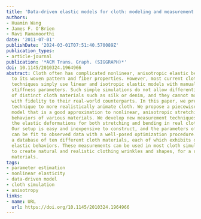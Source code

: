 ```yaml
---
title: 'Data-driven elastic models for cloth: modeling and measurement'
authors:
- Huamin Wang
- James F. O'Brien
- Ravi Ramamoorthi
date: '2011-07-01'
publishDate: '2024-03-01T07:51:40.570089Z'
publication_types:
- article-journal
publication: '*ACM Trans. Graph. (SIGGRAPH)*'
doi: 10.1145/2010324.1964966
abstract: Cloth often has complicated nonlinear, anisotropic elastic behavior due
  to its woven pattern and fiber properties. However, most current cloth simulation
  techniques simply use linear and isotropic elastic models with manually selected
  stiffness parameters. Such simple simulations do not allow differentiating the behavior
  of distinct cloth materials such as silk or denim, and they cannot model most materials
  with fidelity to their real-world counterparts. In this paper, we present a data-driven
  technique to more realistically animate cloth. We propose a piecewise linear elastic
  model that is a good approximation to nonlinear, anisotropic stretching and bending
  behaviors of various materials. We develop new measurement techniques for studying
  the elastic deformations for both stretching and bending in real cloth samples.
  Our setup is easy and inexpensive to construct, and the parameters of our model
  can be fit to observed data with a well-posed optimization procedure. We have measured
  a database of ten different cloth materials, each of which exhibits distinctive
  elastic behaviors. These measurements can be used in most cloth simulation systems
  to create natural and realistic clothing wrinkles and shapes, for a range of different
  materials.
tags:
- parameter estimation
- nonlinear elasticity
- data-driven model
- cloth simulation
- anisotropy
links:
- name: URL
  url: https://doi.org/10.1145/2010324.1964966
---
```

